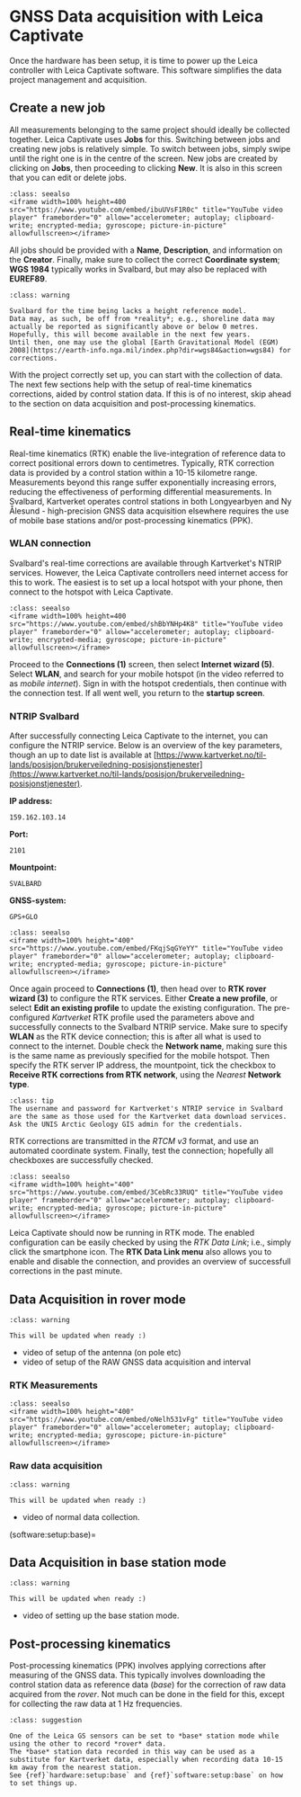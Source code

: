 # GNSS Data acquisition with Leica Captivate

Once the hardware has been setup, it is time to power up the Leica controller with Leica Captivate software.
This software simplifies the data project management and acquisition.

## Create a new job

All measurements belonging to the same project should ideally be collected together.
Leica Captivate uses **Jobs** for this.
Switching between jobs and creating new jobs is relatively simple.
To switch between jobs, simply swipe until the right one is in the centre of the screen.
New jobs are created by clicking on **Jobs**, then proceeding to clicking **New**.
It is also in this screen that you can edit or delete jobs.

```{admonition} Available through YouTube.
:class: seealso
<iframe width=100% height=400 src="https://www.youtube.com/embed/ibuUVsF1R0c" title="YouTube video player" frameborder="0" allow="accelerometer; autoplay; clipboard-write; encrypted-media; gyroscope; picture-in-picture" allowfullscreen></iframe>
```

All jobs should be provided with a **Name**, **Description**, and information on the **Creator**.
Finally, make sure to collect the correct **Coordinate system**; **WGS 1984** typically works in Svalbard, but may also be replaced with **EUREF89**.

```{admonition} No height reference model available!
:class: warning

Svalbard for the time being lacks a height reference model.
Data may, as such, be off from *reality*; e.g., shoreline data may actually be reported as significantly above or below 0 metres.
Hopefully, this will become available in the next few years.
Until then, one may use the global [Earth Gravitational Model (EGM) 2008](https://earth-info.nga.mil/index.php?dir=wgs84&action=wgs84) for corrections.
```

With the project correctly set up, you can start with the collection of data.
The next few sections help with the setup of real-time kinematics corrections, aided by control station data.
If this is of no interest, skip ahead to the section on data acquisition and post-processing kinematics.

## Real-time kinematics

Real-time kinematics (RTK) enable the live-integration of reference data to correct positional errors down to centimetres.
Typically, RTK correction data is provided by a control station within a 10-15 kilometre range.
Measurements beyond this range suffer exponentially increasing errors, reducing the effectiveness of performing differential measurements.
In Svalbard, Kartverket operates control stations in both Longyearbyen and Ny Ålesund - high-precision GNSS data acquisition elsewhere requires the use of mobile base stations and/or post-processing kinematics (PPK).

### WLAN connection

Svalbard's real-time corrections are available through Kartverket's NTRIP services.
However, the Leica Captivate controllers need internet access for this to work.
The easiest is to set up a local hotspot with your phone, then connect to the hotspot with Leica Captivate.

```{admonition} Available through YouTube.
:class: seealso
<iframe width=100% height=400 src="https://www.youtube.com/embed/shBbYNHp4K8" title="YouTube video player" frameborder="0" allow="accelerometer; autoplay; clipboard-write; encrypted-media; gyroscope; picture-in-picture" allowfullscreen></iframe>
```

Proceed to the **Connections (1)** screen, then select **Internet wizard (5)**.
Select **WLAN**, and search for your mobile hotspot (in the video referred to as *mobile internet*).
Sign in with the hotspot credentials, then continue with the connection test.
If all went well, you return to the **startup screen**.

### NTRIP Svalbard

After successfully connecting Leica Captivate to the internet, you can configure the NTRIP service.
Below is an overview of the key parameters, though an up to date list is available at [https://www.kartverket.no/til-lands/posisjon/brukerveiledning-posisjonstjenester](https://www.kartverket.no/til-lands/posisjon/brukerveiledning-posisjonstjenester).

**IP address:**
```
159.162.103.14
```

**Port:**
```
2101
```

**Mountpoint:**
```
SVALBARD
```

**GNSS-system:**
```
GPS+GLO
```

```{admonition} Available through YouTube.
:class: seealso
<iframe width=100% height="400" src="https://www.youtube.com/embed/FKqjSqGYeYY" title="YouTube video player" frameborder="0" allow="accelerometer; autoplay; clipboard-write; encrypted-media; gyroscope; picture-in-picture" allowfullscreen></iframe>
```

Once again proceed to **Connections (1)**, then head over to **RTK rover wizard (3)** to configure the RTK services.
Either **Create a new profile**, or select **Edit an existing profile** to update the existing configuration.
The pre-configured *Kartverket* RTK profile used the parameters above and successfully connects to the Svalbard NTRIP service.
Make sure to specify **WLAN** as the RTK device connection; this is after all what is used to connect to the internet.
Double check the **Network name**, making sure this is the same name as previously specified for the mobile hotspot.
Then specify the RTK server IP address, the mountpoint, tick the checkbox to **Receive RTK corrections from RTK network**, using the *Nearest* **Network type**.

```{admonition} Login prompted?
:class: tip
The username and password for Kartverket's NTRIP service in Svalbard are the same as those used for the Kartverket data download services.
Ask the UNIS Arctic Geology GIS admin for the credentials.
```

RTK corrections are transmitted in the *RTCM v3* format, and use an automated coordinate system.
Finally, test the connection; hopefully all checkboxes are successfully checked.

```{admonition} Available through YouTube.
:class: seealso
<iframe width=100% height="400" src="https://www.youtube.com/embed/3CebRc33RUQ" title="YouTube video player" frameborder="0" allow="accelerometer; autoplay; clipboard-write; encrypted-media; gyroscope; picture-in-picture" allowfullscreen></iframe>
```

Leica Captivate should now be running in RTK mode.
The enabled configuration can be easily checked by using the *RTK Data Link*; i.e., simply click the smartphone icon.
The **RTK Data Link menu** also allows you to enable and disable the connection, and provides an overview of successfull corrections in the past minute.

## Data Acquisition in rover mode

```{admonition} Work in progress
:class: warning

This will be updated when ready :)
```

- video of setup of the antenna (on pole etc)
- video of setup of the RAW GNSS data acquisition and interval

### RTK Measurements

```{admonition} Available through YouTube.
:class: seealso
<iframe width=100% height="400" src="https://www.youtube.com/embed/oNelh531vFg" title="YouTube video player" frameborder="0" allow="accelerometer; autoplay; clipboard-write; encrypted-media; gyroscope; picture-in-picture" allowfullscreen></iframe>
```

### Raw data acquisition

```{admonition} Work in progress
:class: warning

This will be updated when ready :)
```

- video of normal data collection.

(software:setup:base)=
## Data Acquisition in base station mode

```{admonition} Work in progress
:class: warning

This will be updated when ready :)
```

- video of setting up the base station mode.

## Post-processing kinematics

Post-processing kinematics (PPK) involves applying corrections after measuring of the GNSS data.
This typically involves downloading the control station data as reference data (*base*) for the correction of raw data acquired from the *rover*.
Not much can be done in the field for this, except for collecting the raw data at 1 Hz frequencies.

```{admonition} Did you know?
:class: suggestion

One of the Leica GS sensors can be set to *base* station mode while using the other to record *rover* data.
The *base* station data recorded in this way can be used as a substitute for Kartverket data, especially when recording data 10-15 km away from the nearest station.
See {ref}`hardware:setup:base` and {ref}`software:setup:base` on how to set things up.
```
